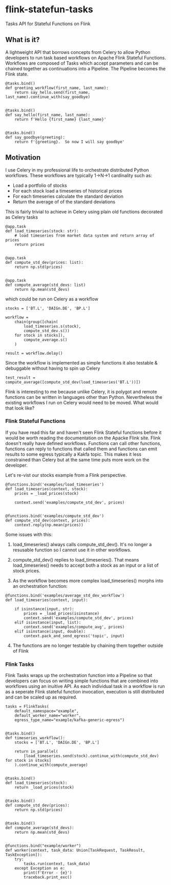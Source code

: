# flink-statefun-tasks
Tasks API for Stateful Functions on Flink

## What is it?

A lightweight API that borrows concepts from Celery to allow Python developers to run task based workflows on Apache Flink Stateful Functions.  Workflows are composed of Tasks which accept parameters and can be chained together as continuations into a Pipeline.  The Pipeline becomes the Flink state.

```
@tasks.bind()
def greeting_workflow(first_name, last_name):
    return say_hello.send(first_name, last_name).continue_with(say_goodbye)


@tasks.bind()
def say_hello(first_name, last_name):
    return f'Hello {first_name} {last_name}'


@tasks.bind()
def say_goodbye(greeting):
    return f'{greeting}.  So now I will say goodbye'
```

## Motivation

I use Celery in my professional life to orchestrate distributed Python workflows.  These workflows are typically 1->N->1 cardinality such as:

* Load a portfolio of stocks
* For each stock load a timeseries of historical prices
* For each timeseries calculate the standard deviation
* Return the average of of the standard deviations

This is fairly trivial to achieve in Celery using plain old functions decorated as Celery tasks

```
@app.task
def load_timeseries(stock: str):
    # load timeseries from market data system and return array of prices
    return prices


@app.task
def compute_std_dev(prices: list):
    return np.std(prices)


@app.task
def compute_average(std_devs: list)
    return np.mean(std_devs)
```

which could be run on Celery as a workflow

```
stocks = ['BT.L', 'DAIGn.DE', 'BP.L']

workflow = 
    chain(group([chain(
        load_timeseries.s(stock),
        compute_std_dev.s())
    for stock in stocks]),
        compute_average.s()
    )

result = workflow.delay()
```

Since the workflow is implemented as simple functions it also testable & debuggable without having to spin up Celery

```
test_result = compute_average([compute_std_dev(load_timeseries('BT.L'))])
```

Flink is interesting to me because unlike Celery, it is polygot and remote functions can be written in languages other than Python.  Nevertheless the existing workflows I run on Celery would need to be moved.  What would that look like?


### Flink Stateful Functions

If you have read this far and haven't seen Flink Stateful functions before it would be worth reading the documentation on the Apacke Flink site.  Flink doesn't really have defined workflows.  Functions can call other functions, functions can reply to functions that called them and functions can emit results to some egress typically a Kakfa topic.  This makes it less constrained than Celery but at the same time puts more work on the developer.  

Let's re-vist our stocks example from a Flink perspective.  

```
@functions.bind('examples/load_timeseries')
def load_timeseries(context, stock):
    prices = _load_prices(stock)

    context.send('examples/compute_std_dev', prices)


@functions.bind('examples/compute_std_dev')
def compute_std_dev(context, prices):
    context.reply(np.mean(prices))
```

Some issues with this:

1. load_timeseries() always calls compute_std_dev().  It's no longer a resusable function so I cannot use it in other workflows.

2. compute_std_dev() replies to load_timeseries().  That means load_timeseries() needs to accept both a stock as an input or a list of stock prices.  

3. As the workflow becomes more complex load_timeseries() morphs into an orchestration function:

```
@functions.bind('examples/average_std_dev_workflow')
def load_timeseries(context, input):

    if isinstance(input, str):
        prices = _load_prices(isinstance)
        context.send('examples/compute_std_dev', prices)
    elif isinstance(input, list):
        context.send('examples/compute_avg', prices)
    elif isinstance(input, double):
        context.pack_and_send_egress('topic', input)
```

4. The functions are no longer testable by chaining them together outside of Flink


### Flink Tasks

Flink Tasks wraps up the orchestration function into a Pipeline so that developers can focus on writing simple functions that are combined into workflows using an inuitive API.  As each individual task in a workflow is run as a seperate Flink stateful function invocation, execution is still distributed and can be scaled up as required.

```
tasks = FlinkTasks(
    default_namespace="example", 
    default_worker_name="worker", 
    egress_type_name="example/kafka-generic-egress")


@tasks.bind()
def timeseries_workflow():
    stocks = ['BT.L', 'DAIGn.DE', 'BP.L']

    return in_parallel(
        [load_timeseries.send(stock).continue_with(compute_std_dev) for stock in stocks]
    ).continue_with(compute_average)


@tasks.bind()
def load_timeseries(stock):
    return _load_prices(stock)


@tasks.bind()
def compute_std_dev(prices):
    return np.std(prices)


@tasks.bind()
def compute_average(std_devs):
    return np.mean(std_devs) 


@functions.bind("example/worker")
def worker(context, task_data: Union[TaskRequest, TaskResult, TaskException]):
    try:
        tasks.run(context, task_data)
    except Exception as e:
        print(f'Error - {e}')
        traceback.print_exc()
```


